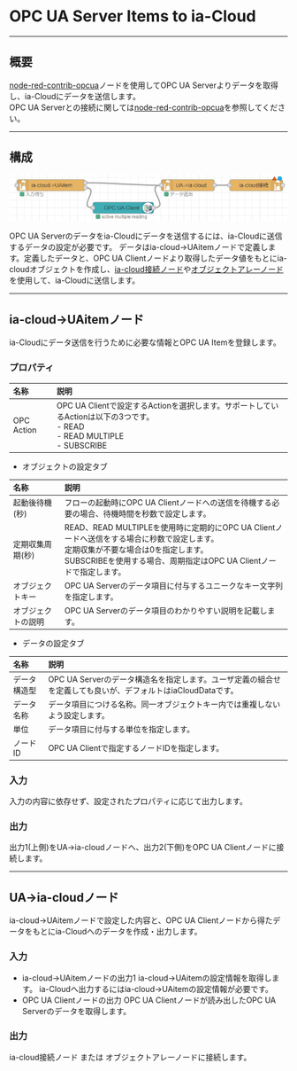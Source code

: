 # OPC UA Server Items to ia-Cloud

---

## 概要
[node-red-contrib-opcua](https://www.npmjs.com/package/node-red-contrib-opcua)ノードを使用してOPC UA Serverよりデータを取得し、ia-Cloudにデータを送信します。  
OPC UA Serverとの接続に関しては[node-red-contrib-opcua](https://www.npmjs.com/package/node-red-contrib-opcua)を参照してください。

---

## 構成

![接続構成図](NodeConnect.png)

OPC UA Serverのデータをia-Cloudにデータを送信するには、ia-Cloudに送信するデータの設定が必要です。
データはia-cloud->UAitemノードで定義します。定義したデータと、OPC UA Clientノードより取得したデータ値をもとにia-cloudオブジェクトを作成し、[ia-cloud接続ノード](https://github.com/ia-cloud/node-red-contrib-ia-cloud-fds/blob/master/ia-cloud-cnct/readme.md)や[オブジェクトアレーノード](https://github.com/ia-cloud/node-red-contrib-ia-cloud-fds/blob/master/ia-cloud-object-array/readme.md)を使用して、ia-Cloudに送信します。

---

## ia-cloud->UAitemノード

ia-Cloudにデータ送信を行うために必要な情報とOPC UA Itemを登録します。  

### プロパティ

|名称|説明|
|:--|:--|
|OPC Action|OPC UA Clientで設定するActionを選択します。サポートしているActionは以下の3つです。<br>- READ<br>- READ MULTIPLE<br>- SUBSCRIBE|

- オブジェクトの設定タブ

|名称|説明|
|:--|:--|
|起動後待機(秒)|フローの起動時にOPC UA Clientノードへの送信を待機する必要の場合、待機時間を秒数で設定します。|
|定期収集周期(秒)|READ、READ MULTIPLEを使用時に定期的にOPC UA Clientノードへ送信をする場合に秒数で設定します。<br>定期収集が不要な場合は0を指定します。<br>SUBSCRIBEを使用する場合、周期指定はOPC UA Clientノードで指定します。|
|オブジェクトキー|OPC UA Serverのデータ項目に付与するユニークなキー文字列を指定します。|
|オブジェクトの説明|OPC UA Serverのデータ項目のわかりやすい説明を記載します。|

- データの設定タブ

|名称|説明|
|:--|:--|
|データ構造型|OPC UA Serverのデータ構造名を指定します。ユーザ定義の組合せを定義しても良いが、デフォルトはiaCloudDataです。|
|データ名称|データ項目につける名称。同一オブジェクトキー内では重複しないよう設定します。|
|単位|データ項目に付与する単位を指定します。|
|ノードID|OPC UA Clientで指定するノードIDを指定します。|

### 入力
入力の内容に依存せず、設定されたプロパティに応じて出力します。

### 出力
出力1(上側)をUA->ia-cloudノードへ、出力2(下側)をOPC UA Clientノードに接続します。

---

## UA->ia-cloudノード

ia-cloud->UAitemノードで設定した内容と、OPC UA Clientノードから得たデータをもとにia-Cloudへのデータを作成・出力します。

### 入力

- ia-cloud->UAitemノードの出力1
  ia-cloud->UAitemの設定情報を取得します。
  ia-Cloudへ出力するにはia-cloud->UAitemの設定情報が必要です。
- OPC UA Clientノードの出力
  OPC UA Clientノードが読み出したOPC UA Serverのデータを取得します。

### 出力
ia-cloud接続ノード または オブジェクトアレーノードに接続します。

